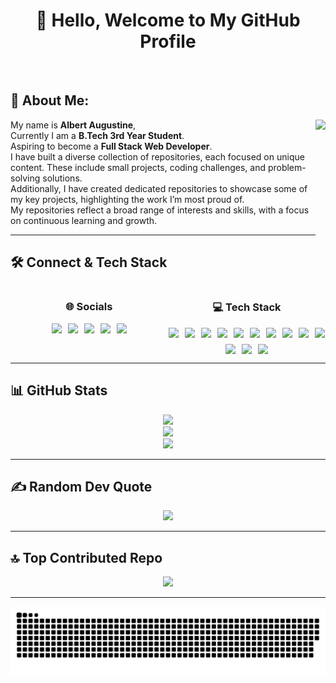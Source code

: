 <div align="center">

# 👋 Hello, Welcome to My GitHub Profile

</div>

<br>

## 💫 About Me:

<div align="left">

<img align="right" height="200" src="https://media3.giphy.com/media/v1.Y2lkPTc5MGI3NjExcWVzMDNjNWV6c2NvZXo4cTU3enpzM3R3MGJ0Z3ZhcmplaWVtbzc2NyZlcD12MV9pbnRlcm5hbF9naWZfYnlfaWQmY3Q9Zw/HscDLzkO8EOTmgkhQP/giphy.gif" />

My name is **Albert Augustine**,<br>
Currently I am a **B.Tech 3rd Year Student**.<br>
Aspiring to become a **Full Stack Web Developer**.<br>
I have built a diverse collection of repositories, each focused on unique content. These include small projects, coding challenges, and problem-solving solutions.<br>
Additionally, I have created dedicated repositories to showcase some of my key projects, highlighting the work I’m most proud of.<br>
My repositories reflect a broad range of interests and skills, with a focus on continuous learning and growth.

</div>

---

## 🛠️ Connect & Tech Stack

<div style="display: flex; justify-content: center; align-items: flex-start; flex-wrap: wrap; width: 100%;">

  <!-- Socials (50%) -->
  <div style="width: 50%; text-align: center;">
    <h3>🌐 Socials</h3>
    <div style="display: flex; justify-content: center; flex-wrap: wrap; gap: 10px;">
      <a href="https://www.linkedin.com/in/albertaugustine1884/" target="_blank">
        <img src="https://raw.githubusercontent.com/maurodesouza/profile-readme-generator/master/src/assets/icons/social/linkedin/default.svg" width="40" />
      </a>
      <a href="mailto:albertaugustine1884@gmail.com" target="_blank">
        <img src="https://raw.githubusercontent.com/maurodesouza/profile-readme-generator/master/src/assets/icons/social/gmail/default.svg" width="40" />
      </a>
      <a href="https://www.instagram.com/albert_augustine_yaknow/" target="_blank">
        <img src="https://raw.githubusercontent.com/maurodesouza/profile-readme-generator/master/src/assets/icons/social/instagram/default.svg" width="40" />
      </a>
      <a href="https://www.hackerrank.com/profile/PyroWarrior1884" target="_blank">
        <img src="https://raw.githubusercontent.com/maurodesouza/profile-readme-generator/master/src/assets/icons/social/hackerrank/default.svg" width="40" />
      </a>
      <a href="https://leetcode.com/u/albert_augustine/" target="_blank">
        <img src="https://img.icons8.com/?size=100&id=wDGo581Ea5Nf&format=png&color=000000" width="40" />
      </a>
    </div>
  </div>

  <!-- Tech Stack (50%) -->
  <div style="width: 50%; text-align: center;">
    <h3>💻 Tech Stack</h3>
    <div style="display: flex; justify-content: center; flex-wrap: wrap; gap: 10px;">
      <img src="https://img.shields.io/badge/c++-%2300599C.svg?style=plastic&logo=c%2B%2B&logoColor=white" />
      <img src="https://img.shields.io/badge/c-%2300599C.svg?style=plastic&logo=c&logoColor=white" />
      <img src="https://img.shields.io/badge/css3-%231572B6.svg?style=plastic&logo=css3&logoColor=white" />
      <img src="https://img.shields.io/badge/html5-%23E34F26.svg?style=plastic&logo=html5&logoColor=white" />
      <img src="https://img.shields.io/badge/go-%2300ADD8.svg?style=plastic&logo=go&logoColor=white" />
      <img src="https://img.shields.io/badge/java-%23ED8B00.svg?style=plastic&logo=openjdk&logoColor=white" />
      <img src="https://img.shields.io/badge/javascript-%23323330.svg?style=plastic&logo=javascript&logoColor=%23F7DF1E" />
      <img src="https://img.shields.io/badge/firebase-%23039BE5.svg?style=plastic&logo=firebase" />
      <img src="https://img.shields.io/badge/firebase-a08021?style=plastic&logo=firebase&logoColor=ffcd34" />
      <img src="https://img.shields.io/badge/react-%2320232a.svg?style=plastic&logo=react&logoColor=%2361DAFB" />
      <img src="https://img.shields.io/badge/tailwindcss-%2338B2AC.svg?style=plastic&logo=tailwind-css&logoColor=white" />
      <img src="https://img.shields.io/badge/Appwrite-%23FD366E.svg?style=plastic&logo=appwrite&logoColor=white" />
      <img src="https://img.shields.io/badge/mysql-4479A1.svg?style=plastic&logo=mysql&logoColor=white" />
    </div>
  </div>

</div>


---

## 📊 GitHub Stats

<div align="center">
  <img src="https://github-readme-stats.vercel.app/api?username=Pyro-Warrior-1884&theme=tokyonight&hide_border=false&include_all_commits=true&count_private=true" /><br/>
  <img src="https://nirzak-streak-stats.vercel.app/?user=Pyro-Warrior-1884&theme=tokyonight&hide_border=false" /><br/>
  <img src="https://github-readme-stats.vercel.app/api/top-langs/?username=Pyro-Warrior-1884&theme=tokyonight&hide_border=false&include_all_commits=true&count_private=true&layout=compact" />
</div>

---

## ✍️ Random Dev Quote

<div align="center">
  <img src="https://quotes-github-readme.vercel.app/api?type=horizontal&theme=tokyonight" />
</div>

---

## 🔝 Top Contributed Repo

<div align="center">
  <img src="https://github-contributor-stats.vercel.app/api?username=Pyro-Warrior-1884&limit=5&theme=vue-dark&combine_all_yearly_contributions=true" />
</div>

---

<div align="center">
  <img src="https://raw.githubusercontent.com/Pyro-Warrior-1884/Pyro-Warrior-1884/output/snake.svg" alt="Snake animation" />
</div>

<!-- Proudly created with GPRM ( https://gprm.itsvg.in ) -->
